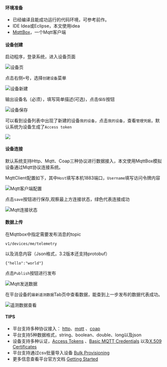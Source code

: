 #### 环境准备

- 已经编译且能成功运行的代码环境，可参考前作。
- IDE Idea或Eclipse，本文使用idea
- [MqttBox](http://workswithweb.com/mqttbox.html)，一个Mqtt客户端


#### 设备创建
启动程序，登录系统，进入设备页面

![设备页](/Users/blackstar/github/how-2-use-thingsboard/image/设备页.png)

点击右侧`+`号，选择`创建设备`菜单

![设备新建](/Users/blackstar/github/how-2-use-thingsboard/image/设备新建.png)

输出设备名（必须），填写简单描述(可选)，点击`保存`按钮

![设备保存](/Users/blackstar/github/how-2-use-thingsboard/image/设备保存.png)

可以看到设备列表中出现了新建的设备`我的设备`，点击`我的设备`，查看`管理凭据`，默认系统为设备生成了`Access token`

![](/Users/blackstar/github/how-2-use-thingsboard/image/设备凭据查看.png)



#### 设备连接

默认系统支持Http、Mqtt、Coap三种协议进行数据接入，本文使用MqttBox模拟设备通过Mqtt协议连接系统。

MqttClient配置如下，其中`Host`填写本机1883端口，`Username`填写访问令牌内容

![Mqtt客户端配置](/Users/blackstar/github/how-2-use-thingsboard/image/Mqtt客户端配置.png)

点击`save`按钮进行保存,观察最上方连接状态，绿色代表连接成功

![Mqtt连接状态](/Users/blackstar/github/how-2-use-thingsboard/image/Mqtt连接状态.jpg)



#### 数据上传

在Mqttbox中指定需要发布消息的topic

```
v1/devices/me/telemetry
```

以及消息内容（Json格式，3.2版本还支持protobuf）

```
{"hello":"world"}
```

点击`Publish`按钮进行发布

![Mqtt发送数据](/Users/blackstar/github/how-2-use-thingsboard/image/Mqtt发送数据.png)

在平台设备的`最新遥测数据`Tab页中查看数据，能查到上一步发布的数据代表成功。

![遥测数据查看](/Users/blackstar/github/how-2-use-thingsboard/image/遥测数据查看.png)

#### TIPS

* 平台支持多种协议接入： [http](https://thingsboard.io/docs/reference/http-api/)、[mqtt](https://thingsboard.io/docs/reference/mqtt-api/) 、[coap](https://thingsboard.io/docs/reference/coap-api/)
* 平台支持5种数据格式，string、boolean、double、long以及json
* 设备支持多种认证，[Access Tokens](https://thingsboard.io/docs/user-guide/access-token/) 、[Basic MQTT Credentials](https://thingsboard.io/docs/user-guide/basic-mqtt/) 以及[X.509 Certificates](https://thingsboard.io/docs/user-guide/certificates/) 
* 平台支持通过csv批量导入设备 [Bulk Provisioning](https://thingsboard.io/docs/user-guide/bulk-provisioning/)
* 更多信息查看平台官方文档 [Getting Started](https://thingsboard.io/docs/getting-started-guides/helloworld/?connectdevice=mqtt-windows#introduction)




